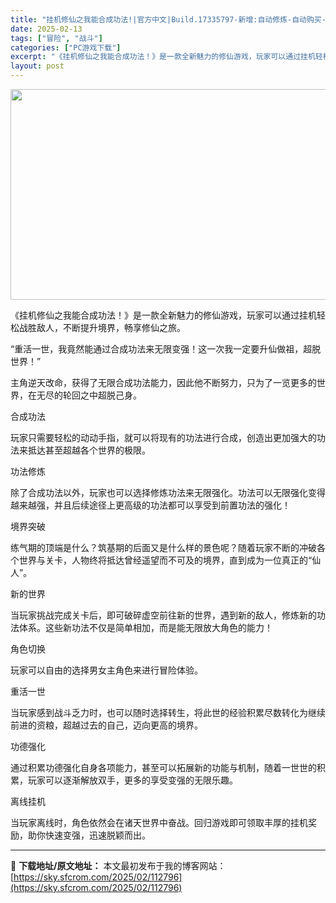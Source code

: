 ```yaml
---
title: "挂机修仙之我能合成功法!|官方中文|Build.17335797-新增:自动修炼-自动购买-剑指长生-破空问道|解压即撸|"
date: 2025-02-13
tags: ["冒险", "战斗"]
categories: ["PC游戏下载"]
excerpt: "《挂机修仙之我能合成功法！》是一款全新魅力的修仙游戏，玩家可以通过挂机轻松战胜敌人，不断提升境界，畅享修仙之旅。 “重活一世，我竟然能通过合成功法来无限变强！这一次我一定要升仙做祖，超脱世界！” 主角逆天改命，获得了无限合成功法能力，因此他不断努力，只为了一览更多的世界，在无尽的轮回之中超脱己身。 &hellip;"
layout: post
---
```


<img class="aligncenter size-full wp-image-112773" src="https://sky.sfcrom.com/wp-content/uploads/2025/02/2025021302534628.webp" alt="" width="600" height="337" />

《挂机修仙之我能合成功法！》是一款全新魅力的修仙游戏，玩家可以通过挂机轻松战胜敌人，不断提升境界，畅享修仙之旅。

“重活一世，我竟然能通过合成功法来无限变强！这一次我一定要升仙做祖，超脱世界！”

主角逆天改命，获得了无限合成功法能力，因此他不断努力，只为了一览更多的世界，在无尽的轮回之中超脱己身。

合成功法

玩家只需要轻松的动动手指，就可以将现有的功法进行合成，创造出更加强大的功法来抵达甚至超越各个世界的极限。

功法修炼

除了合成功法以外，玩家也可以选择修炼功法来无限强化。功法可以无限强化变得越来越强，并且后续途径上更高级的功法都可以享受到前置功法的强化！

境界突破

练气期的顶端是什么？筑基期的后面又是什么样的景色呢？随着玩家不断的冲破各个世界与关卡，人物终将抵达曾经遥望而不可及的境界，直到成为一位真正的“仙人”。

新的世界

当玩家挑战完成关卡后，即可破碎虚空前往新的世界，遇到新的敌人，修炼新的功法体系。这些新功法不仅是简单相加，而是能无限放大角色的能力！

角色切换

玩家可以自由的选择男女主角色来进行冒险体验。

重活一世

当玩家感到战斗乏力时，也可以随时选择转生，将此世的经验积累尽数转化为继续前进的资粮，超越过去的自己，迈向更高的境界。

功德强化

通过积累功德强化自身各项能力，甚至可以拓展新的功能与机制，随着一世世的积累，玩家可以逐渐解放双手，更多的享受变强的无限乐趣。

离线挂机

当玩家离线时，角色依然会在诸天世界中奋战。回归游戏即可领取丰厚的挂机奖励，助你快速变强，迅速脱颖而出。

---
📖 **下载地址/原文地址：** 本文最初发布于我的博客网站：[https://sky.sfcrom.com/2025/02/112796](https://sky.sfcrom.com/2025/02/112796)
